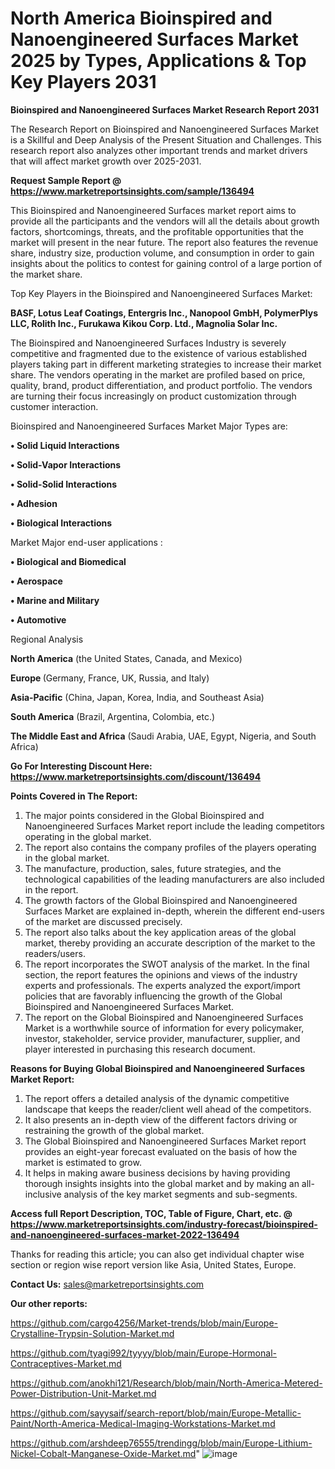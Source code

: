 # North America Bioinspired and Nanoengineered Surfaces Market 2025 by Types, Applications & Top Key Players 2031

<strong>Bioinspired and Nanoengineered Surfaces Market Research Report 2031</strong>

The Research Report on Bioinspired and Nanoengineered Surfaces Market is a Skillful and Deep Analysis of the Present Situation and Challenges. This research report also analyzes other important trends and market drivers that will affect market growth over 2025-2031.

<strong>Request Sample Report @ <a href=https://www.marketreportsinsights.com/sample/136494>https://www.marketreportsinsights.com/sample/136494</a></strong>

This Bioinspired and Nanoengineered Surfaces market report aims to provide all the participants and the vendors will all the details about growth factors, shortcomings, threats, and the profitable opportunities that the market will present in the near future. The report also features the revenue share, industry size, production volume, and consumption in order to gain insights about the politics to contest for gaining control of a large portion of the market share.

Top Key Players in the Bioinspired and Nanoengineered Surfaces Market:

<strong>BASF, Lotus Leaf Coatings, Entergris Inc., Nanopool GmbH, PolymerPlys LLC, Rolith Inc., Furukawa Kikou Corp. Ltd., Magnolia Solar Inc.</strong>

The Bioinspired and Nanoengineered Surfaces Industry is severely competitive and fragmented due to the existence of various established players taking part in different marketing strategies to increase their market share. The vendors operating in the market are profiled based on price, quality, brand, product differentiation, and product portfolio. The vendors are turning their focus increasingly on product customization through customer interaction.

Bioinspired and Nanoengineered Surfaces Market Major Types are:

<strong>• Solid Liquid Interactions

• Solid-Vapor Interactions

• Solid-Solid Interactions

• Adhesion

• Biological Interactions</strong>

Market Major end-user applications :

<strong>• Biological and Biomedical

• Aerospace

• Marine and Military

• Automotive</strong>

Regional Analysis

</u><strong><b>North America</b></strong> (the United States, Canada, and Mexico)

<strong><b>Europe </b></strong>(Germany, France, UK, Russia, and Italy)

<strong><b>Asia-Pacific</b></strong> (China, Japan, Korea, India, and Southeast Asia)

<strong><b>South America</b></strong> (Brazil, Argentina, Colombia, etc.)

<strong><b>The Middle East and Africa</b></strong> (Saudi Arabia, UAE, Egypt, Nigeria, and South Africa)

<strong>Go For Interesting Discount Here: <a href=https://www.marketreportsinsights.com/discount/136494>https://www.marketreportsinsights.com/discount/136494</a></strong>

<strong>Points Covered in The Report:</strong>
<ol>
  <li>The major points considered in the Global Bioinspired and Nanoengineered Surfaces Market report include the leading competitors operating in the global market.</li>
  <li>The report also contains the company profiles of the players operating in the global market.</li>
  <li>The manufacture, production, sales, future strategies, and the technological capabilities of the leading manufacturers are also included in the report.</li>
  <li>The growth factors of the Global Bioinspired and Nanoengineered Surfaces Market are explained in-depth, wherein the different end-users of the market are discussed precisely.</li>
  <li>The report also talks about the key application areas of the global market, thereby providing an accurate description of the market to the readers/users.</li>
  <li>The report incorporates the SWOT analysis of the market. In the final section, the report features the opinions and views of the industry experts and professionals. The experts analyzed the export/import policies that are favorably influencing the growth of the Global Bioinspired and Nanoengineered Surfaces Market.</li>
  <li>The report on the Global Bioinspired and Nanoengineered Surfaces Market is a worthwhile source of information for every policymaker, investor, stakeholder, service provider, manufacturer, supplier, and player interested in purchasing this research document.</li>
</ol>
<strong>Reasons for Buying Global Bioinspired and Nanoengineered Surfaces Market Report:</strong>

<ol>
  <li>The report offers a detailed analysis of the dynamic competitive landscape that keeps the reader/client well ahead of the competitors.</li>
  <li>It also presents an in-depth view of the different factors driving or restraining the growth of the global market.</li>
  <li>The Global Bioinspired and Nanoengineered Surfaces Market report provides an eight-year forecast evaluated on the basis of how the market is estimated to grow.</li>
  <li>It helps in making aware business decisions by having providing thorough insights insights into the global market and by making an all-inclusive analysis of the key market segments and sub-segments.</li>
</ol>
<strong>Access full Report Description, TOC, Table of Figure, Chart, etc. @ <a href=https://www.marketreportsinsights.com/industry-forecast/bioinspired-and-nanoengineered-surfaces-market-2022-136494>https://www.marketreportsinsights.com/industry-forecast/bioinspired-and-nanoengineered-surfaces-market-2022-136494</a></strong>


Thanks for reading this article; you can also get individual chapter wise section or region wise report version like Asia, United States, Europe.

<strong>Contact Us:</strong>
sales@marketreportsinsights.com

<strong>Our other reports:</strong>

<a href=https://github.com/cargo4256/Market-trends/blob/main/Europe-Crystalline-Trypsin-Solution-Market.md>https://github.com/cargo4256/Market-trends/blob/main/Europe-Crystalline-Trypsin-Solution-Market.md</a>

<a href=https://github.com/tyagi992/tyyyy/blob/main/Europe-Hormonal-Contraceptives-Market.md>https://github.com/tyagi992/tyyyy/blob/main/Europe-Hormonal-Contraceptives-Market.md</a>

<a href=https://github.com/anokhi121/Research/blob/main/North-America-Metered-Power-Distribution-Unit-Market.md>https://github.com/anokhi121/Research/blob/main/North-America-Metered-Power-Distribution-Unit-Market.md</a>

<a href=https://github.com/sayysaif/search-report/blob/main/Europe-Metallic-Paint/North-America-Medical-Imaging-Workstations-Market.md>https://github.com/sayysaif/search-report/blob/main/Europe-Metallic-Paint/North-America-Medical-Imaging-Workstations-Market.md</a>

<a href=https://github.com/arshdeep76555/trendingg/blob/main/Europe-Lithium-Nickel-Cobalt-Manganese-Oxide-Market.md>https://github.com/arshdeep76555/trendingg/blob/main/Europe-Lithium-Nickel-Cobalt-Manganese-Oxide-Market.md</a>"
![image](https://github.com/user-attachments/assets/f23a0753-53ad-4c29-acfb-127a1b6b4c49)
